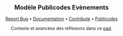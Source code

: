 <div align="center">
  <h3 align="center">
	<big>Modèle Publicodes Evènements</big>
  </h3>
  <p align="center">
   <a href="https://github.com/Ecofest/publicodes-evenements/issues">Report Bug</a>
   •
   <a href="https://Ecofest.github.io/publicodes-evenements/">Documentation</a>
   •
   <a href="https://github.com/Ecofest/publicodes-evenements/blob/master/CONTRIBUTING.md">Contribute</a>
   •
   <a href="https://publi.codes">Publicodes</a>
  </p>

Contexte et avancées des réflexions dans ce [pad](https://pad.incubateur.net/KDMDYxQ2Tn2jWzzhQOut6A?both).

</div>
